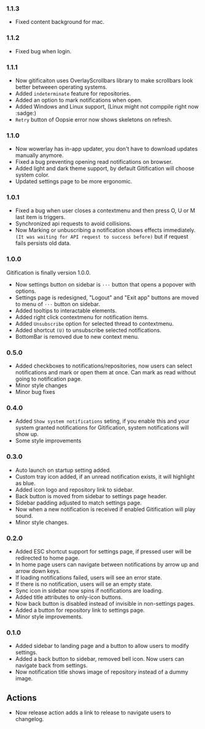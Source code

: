 ### 1.1.3
  - Fixed content background for mac.

### 1.1.2
  - Fixed bug when login.

### 1.1.1
  - Now gitificaiton uses OverlayScrollbars library to make scrollbars look better betweeen operating systems.
  - Added `indeterminate` feature for repositories.
  - Added an option to mark notifications when open.
  - Added Windows and Linux support, (Linux might not comppile right now :sadge:)
  - `Retry` button of Oopsie error now shows skeletons on refresh.

### 1.1.0
  - Now wowerlay has in-app updater, you don't have to download updates manually anymore.
  - Fixed a bug preventing opening read notifications on browser.
  - Added light and dark theme support, by default Gitification will choose system color.
  - Updated settings page to be more ergonomic.

### 1.0.1
  - Fixed a bug when user closes a contextmenu and then press O, U or M last item is triggers.
  - Synchronized api requests to avoid collisions.
  - Now Marking or unbuscribing a notification shows effects immediately. `(It was waiting for API request to success before)` but if request fails persists old data.

### 1.0.0
Gitification is finally version 1.0.0.

  - Now settings button on sidebar is `···` button that opens a popover with options.
  - Settings page is redesigned, "Logout" and "Exit app" buttons are moved to menu of `···` button on sidebar.
  - Added tooltips to interactable elements.
  - Added right click contextmenu for notification items.
  - Added `Unsubscribe` option for selected thread to contextmenu.
  - Added shortcut `(U)` to unsubscribe selected notifications.
  - BottomBar is removed due to new context menu. 

### 0.5.0
  - Added checkboxes to notifications/repositories, now users can select notifications and mark or open them at once. Can mark as read without going to notification page.
  - Minor style changes
  - Minor bug fixes

### 0.4.0
  - Added `Show system notifications` seting, if you enable this and your system granted notifications for Gitification, system notifications will show up.
  - Some style improvements

### 0.3.0
  - Auto launch on startup setting added.
  - Custom tray icon added, if an unread notification exists, it will highlight as blue.
  - Added icon logo and repository link to sidebar.
  - Back button is moved from sidebar to settings page header.
  - Sidebar padding adjusted to match settings page.
  - Now when a new notification is received if enabled Gitification will play sound.
  - Minor style changes.

### 0.2.0
  - Added ESC shortcut support for settings page, if pressed user will be redirected to home page.
  - In home page users can navigate between notifications by arrow up and arrow down keys.
  - If loading notifications failed, users will see an error state.
  - If there is no notification, users will se an empty state.
  - Sync icon in sidebar now spins if notifications are loading.
  - Added title attributes to only-icon buttons.
  - Now back button is disabled instead of invisible in non-settings pages.
  - Added a button for repository link to settings page.
  - Minor style improvements.

### 0.1.0
  - Added sidebar to landing page and a button to allow users to modify settings.
  - Added a back button to sidebar, removed bell icon. Now users can navigate back from settings.
  - Now notification title shows image of repository instead of a dummy image.

## Actions
  - Now release action adds a link to release to navigate users to changelog.
